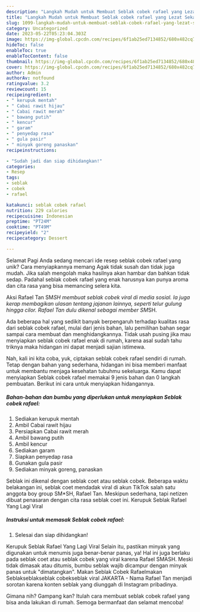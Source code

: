 ```yaml
---
description: "Langkah Mudah untuk Membuat Seblak cobek rafael yang Lezat Sekali"
title: "Langkah Mudah untuk Membuat Seblak cobek rafael yang Lezat Sekali"
slug: 1099-langkah-mudah-untuk-membuat-seblak-cobek-rafael-yang-lezat-sekali
category: Uncategorized
date: 2023-05-22T05:23:04.303Z
image: https://img-global.cpcdn.com/recipes/6f1ab25ed7134852/680x482cq70/seblak-cobek-rafael-foto-resep-utama.jpg
hideToc: false
enableToc: true
enableTocContent: false
thumbnail: https://img-global.cpcdn.com/recipes/6f1ab25ed7134852/680x482cq70/seblak-cobek-rafael-foto-resep-utama.jpg
cover: https://img-global.cpcdn.com/recipes/6f1ab25ed7134852/680x482cq70/seblak-cobek-rafael-foto-resep-utama.jpg
author: Admin
authorAv: notfound
ratingvalue: 3.2
reviewcount: 15
recipeingredient:
- " kerupuk mentah"
- " Cabai rawit hijau"
- " Cabai rawit merah"
- " bawang putih"
- " kencur"
- " garam"
- " penyedap rasa"
- " gula pasir"
- " minyak goreng panaskan"
recipeinstructions:

- "Sudah jadi dan siap dihidangkan!"
categories:
- Resep
tags:
- seblak
- cobek
- rafael

katakunci: seblak cobek rafael 
nutrition: 229 calories
recipecuisine: Indonesian
preptime: "PT24M"
cooktime: "PT49M"
recipeyield: "2"
recipecategory: Dessert

---
```



Selamat Pagi Anda sedang mencari ide resep seblak cobek rafael yang unik? Cara menyiapkannya memang Agak tidak susah dan tidak juga mudah. Jika salah mengolah maka hasilnya akan hambar dan bahkan tidak sedap. Padahal seblak cobek rafael yang enak harusnya kan punya aroma dan cita rasa yang bisa memancing selera kita.


Aksi Rafael Tan SM*SH membuat seblak cobek viral di media sosial. Ia juga kerap membagikan ulasan tentang jajanan lainnya, seperti telur gulung hingga cilor. Rafael Tan dulu dikenal sebagai member SM*SH.

Ada beberapa hal yang sedikit banyak berpengaruh terhadap kualitas rasa dari seblak cobek rafael, mulai dari jenis bahan, lalu pemilihan bahan segar sampai cara membuat dan menghidangkannya. Tidak usah pusing jika mau menyiapkan seblak cobek rafael enak di rumah, karena asal sudah tahu triknya maka hidangan ini dapat menjadi sajian istimewa.


Nah, kali ini kita coba, yuk, ciptakan seblak cobek rafael sendiri di rumah. Tetap dengan bahan yang sederhana, hidangan ini bisa memberi manfaat untuk membantu menjaga kesehatan tubuhmu sekeluarga. Kamu dapat menyiapkan Seblak cobek rafael memakai 9 jenis bahan dan 0 langkah pembuatan. Berikut ini cara untuk menyiapkan hidangannya.

<!--inarticleads1-->

##### Bahan-bahan dan bumbu yang diperlukan untuk menyiapkan Seblak cobek rafael:

1. Sediakan  kerupuk mentah
1. Ambil  Cabai rawit hijau
1. Persiapkan  Cabai rawit merah
1. Ambil  bawang putih
1. Ambil  kencur
1. Sediakan  garam
1. Siapkan  penyedap rasa
1. Gunakan  gula pasir
1. Sediakan  minyak goreng, panaskan


Seblak ini dikenal dengan seblak coet atau seblak cobek. Beberapa waktu belakangan ini, seblak coet mendadak viral di akun TikTok salah satu anggota boy group SM*SH, Rafael Tan. Meskipun sederhana, tapi netizen dibuat penasaran dengan cita rasa seblak coet ini. Kerupuk Seblak Rafael Yang Lagi Viral 

<!--inarticleads2-->

##### Instruksi untuk memasak Seblak cobek rafael:


1. Selesai dan siap dihidangkan!

Kerupuk Seblak Rafael Yang Lagi Viral Selain itu, pastikan minyak yang digunakan untuk menumis juga benar-benar panas, ya! Hal ini juga berlaku pada seblak coet atau seblak cobek yang viral karena Rafael SMASH. Meski tidak dimasak atau ditumis, bumbu seblak wajib dicampur dengan minyak panas untuk &#34;dimatangkan&#34;. Makan Seblak Cobek Rafaelmakan Seblakseblakseblak cobekseblak viral JAKARTA - Nama Rafael Tan menjadi sorotan karena konten seblak yang diunggah di Instagram pribadinya. 

Gimana nih? Gampang kan? Itulah cara membuat seblak cobek rafael yang bisa anda lakukan di rumah. Semoga bermanfaat dan selamat mencoba!
